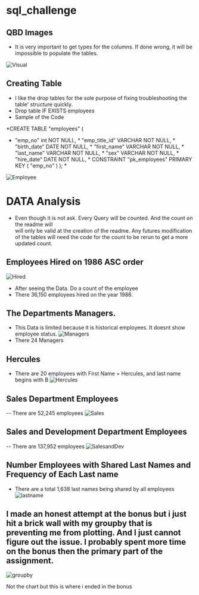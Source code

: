# sql_challenge


## QBD Images

* It is very important to get types for the columns. If done wrong, it will be impossible to populate the tables.

![Visual](Images/FinalQBD.png)

## Creating Table

* I like the drop tables for the sole purpose of fixing troubleshooting the table' structure quickly.
* Drop table IF EXISTS employees
* Sample of the Code

*CREATE TABLE "employees" (
  *  "emp_no" int   NOT NULL,
    * "emp_title_id" VARCHAR   NOT NULL,
    * "birth_date" DATE   NOT NULL,
    * "first_name" VARCHAR   NOT NULL,
    * "last_name" VARCHAR   NOT NULL,
    * "sex" VARCHAR   NOT NULL,
    * "hire_date" DATE   NOT NULL,
    * CONSTRAINT "pk_employees" PRIMARY KEY (
        "emp_no"
    )
); *

![Employee](Images/employee.png)

# DATA Analysis
* Even though it is not ask. Every Query will be counted. And the count on the readme will  
will only be valid at the creation of the readme. Any futures modification of the tables will need 
the code for the count to be rerun to get a more updated count. 

## Employees Hired on 1986 ASC order
![Hired](Images/Hired1986.png)

* After seeing the Data. Do a count of the employee
* There 36,150 employees hired on the year 1986. 

## The Departments Managers. 
* This Data is limited because it is historical employees. It doesnt show employee status.
![Managers](Images/ManagersID.png)
* There 24 Managers

## Hercules
* There are 20 employees with First Name = Hercules, and last name begins with B
![Hercules](Images/hercules.png)

## Sales Department Employees
-- There are 52,245 employees
![Sales](Images/sales.png)

## Sales and Development Department Employees
-- There are 137,952 employees
![SalesandDev](Images/SandDev.png)

## Number Employees with Shared Last Names and Frequency of Each Last name 
* There are a total 1,638 last names being shared by all employees 
![lastname](Images/lastname.png)

## I made an honest attempt at the bonus but i just hit a brick wall with my groupby that is preventing me from plotting. And I just cannot figure out the issue. I probably spent more time on the bonus then the primary part of the assignment.

![groupby](Images/BonusGroupbySalary.png)

Not the chart but this is where i ended in the bonus





